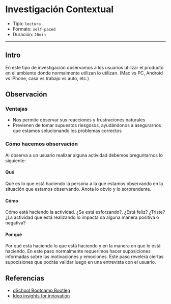 # Investigación Contextual

- Tipo: `lectura`
- Formato: `self-paced`
- Duración: `20min`

***

## Intro

En este tipo de investigación observamos a los usuarios utilizar el producto en
el ambiente donde normalmente utilizan lo utilizan. (Mac vs PC, Android vs
iPhone, casa vs trabajo vs auto, etc.)

## Observación

### Ventajas

- Nos permite observar sus reacciones y frustraciones naturales
- Previenen de tomar supuestos riesgosos, ayudándonos a asegurarnos que estamos
  solucionando los problemas correctos

### Cómo hacemos observación

Al observa a un usuario realizar alguna actividad debemos preguntarnos lo
siguiente:

#### Qué

Qué es lo que está haciendo la persona a la que estamos observando en la
situación que estamos observando. Anota lo obvio y lo sorprendente.

#### Cómo

Cómo está haciendo la actividad. ¿Se está esforzando?. ¿Está feliz? ¿Triste?
¿La actividad que está realizando lo impacta da alguna manera positiva o
negativa?

#### Por qué

Por qué está haciendo lo que está haciendo y en la manera en que lo está
haciendo. En este paso normalmente requerimos hacer suposiciones informadas
sobre las motivaciones y emociones. Este paso revelerá ciertas supocisiones que
podrás validar luego en una entrevista con el usuario.

## Referencias

- [dSchool Bootcamp Bootleg](https://dschool.stanford.edu/resources/the-bootcamp-bootleg)
- [Ideo insights for innovation](https://www.ideou.com/products/insights-for-innovation)
